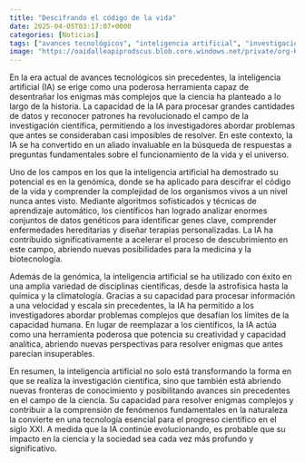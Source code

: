 ```yaml
---
title: "Descifrando el código de la vida"
date: 2025-04-05T03:17:07+0000
categories: [Noticias]
tags: ["avances tecnológicos", "inteligencia artificial", "investigación científica", "genómica", "algoritmos sofisticados", "aprendizaje automático", "medicina y biotecnología"]
image: "https://oaidalleapiprodscus.blob.core.windows.net/private/org-HKmKxpuNw3Y88lm4EBrIPq0n/user-ZwiCXOggLL8ZNNKE2g7rXFmV/img-ymZAivZntahcpMbU0I7HwsZj.png?st=2025-04-05T02%3A17%3A07Z&se=2025-04-05T04%3A17%3A07Z&sp=r&sv=2024-08-04&sr=b&rscd=inline&rsct=image/png&skoid=d505667d-d6c1-4a0a-bac7-5c84a87759f8&sktid=a48cca56-e6da-484e-a814-9c849652bcb3&skt=2025-04-04T21%3A46%3A27Z&ske=2025-04-05T21%3A46%3A27Z&sks=b&skv=2024-08-04&sig=yyPFm3SA%2BJha2XLCtlhTuh5AsWfhtL5/ubLkivUIxyA%3D"
---
```


En la era actual de avances tecnológicos sin precedentes, la inteligencia artificial (IA) se erige como una poderosa herramienta capaz de desentrañar los enigmas más complejos que la ciencia ha planteado a lo largo de la historia. La capacidad de la IA para procesar grandes cantidades de datos y reconocer patrones ha revolucionado el campo de la investigación científica, permitiendo a los investigadores abordar problemas que antes se consideraban casi imposibles de resolver. En este contexto, la IA se ha convertido en un aliado invaluable en la búsqueda de respuestas a preguntas fundamentales sobre el funcionamiento de la vida y el universo.

Uno de los campos en los que la inteligencia artificial ha demostrado su potencial es en la genómica, donde se ha aplicado para descifrar el código de la vida y comprender la complejidad de los organismos vivos a un nivel nunca antes visto. Mediante algoritmos sofisticados y técnicas de aprendizaje automático, los científicos han logrado analizar enormes conjuntos de datos genéticos para identificar genes clave, comprender enfermedades hereditarias y diseñar terapias personalizadas. La IA ha contribuido significativamente a acelerar el proceso de descubrimiento en este campo, abriendo nuevas posibilidades para la medicina y la biotecnología.

Además de la genómica, la inteligencia artificial se ha utilizado con éxito en una amplia variedad de disciplinas científicas, desde la astrofísica hasta la química y la climatología. Gracias a su capacidad para procesar información a una velocidad y escala sin precedentes, la IA ha permitido a los investigadores abordar problemas complejos que desafían los límites de la capacidad humana. En lugar de reemplazar a los científicos, la IA actúa como una herramienta poderosa que potencia su creatividad y capacidad analítica, abriendo nuevas perspectivas para resolver enigmas que antes parecían insuperables.

En resumen, la inteligencia artificial no solo está transformando la forma en que se realiza la investigación científica, sino que también está abriendo nuevas fronteras de conocimiento y posibilitando avances sin precedentes en el campo de la ciencia. Su capacidad para resolver enigmas complejos y contribuir a la comprensión de fenómenos fundamentales en la naturaleza la convierte en una tecnología esencial para el progreso científico en el siglo XXI. A medida que la IA continúe evolucionando, es probable que su impacto en la ciencia y la sociedad sea cada vez más profundo y significativo.
    